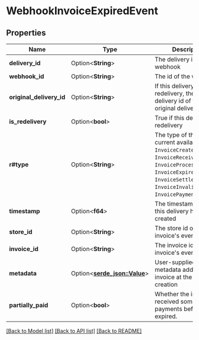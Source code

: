 # WebhookInvoiceExpiredEvent

## Properties

Name | Type | Description | Notes
------------ | ------------- | ------------- | -------------
**delivery_id** | Option<**String**> | The delivery id of the webhook | [optional]
**webhook_id** | Option<**String**> | The id of the webhook | [optional]
**original_delivery_id** | Option<**String**> | If this delivery is a redelivery, the is the delivery id of the original delivery. | [optional]
**is_redelivery** | Option<**bool**> | True if this delivery is a redelivery | [optional]
**r#type** | Option<**String**> | The type of this event, current available are `InvoiceCreated`, `InvoiceReceivedPayment`, `InvoiceProcessing`, `InvoiceExpired`, `InvoiceSettled`, `InvoiceInvalid`, and `InvoicePaymentSettled`. | [optional]
**timestamp** | Option<**f64**> | The timestamp when this delivery has been created | [optional]
**store_id** | Option<**String**> | The store id of the invoice's event | [optional]
**invoice_id** | Option<**String**> | The invoice id of the invoice's event | [optional]
**metadata** | Option<[**serde_json::Value**](.md)> | User-supplied metadata added to the invoice at the time of its creation | [optional]
**partially_paid** | Option<**bool**> | Whether the invoice received some payments before being expired. | [optional]

[[Back to Model list]](../README.md#documentation-for-models) [[Back to API list]](../README.md#documentation-for-api-endpoints) [[Back to README]](../README.md)


